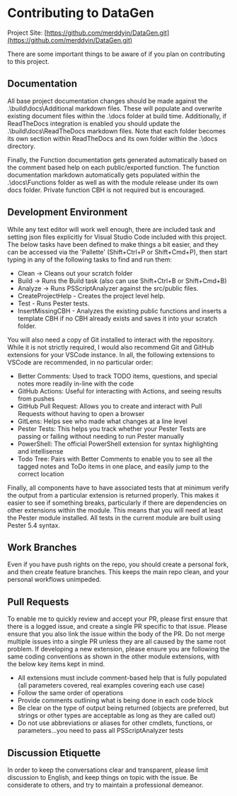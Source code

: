 # Contributing to DataGen

Project Site: [https://github.com/merddyin/DataGen.git](https://github.com/merddyin/DataGen.git)

There are some important things to be aware of if you plan on contributing to this project.

## Documentation

All base project documentation changes should be made against the .\build\docs\Additional markdown files. These will populate and overwrite existing document files within the .\docs folder at build time. Additionally, if ReadTheDocs integration is enabled you should update the .\build\docs\ReadTheDocs markdown files. Note that each folder becomes its own section within ReadTheDocs and its own folder within the .\docs directory.

Finally, the Function documentation gets generated automatically based on the comment based help on each public/exported function. The function documentation markdown automatically gets populated within the .\docs\Functions folder as well as with the module release under its own docs folder. Private function CBH is not required but is encouraged.

## Development Environment

While any text editor will work well enough, there are included task and setting json files explicitly for Visual Studio Code included with this project. The below tasks have been defined to make things a bit easier, and they can be accessed via the 'Pallette' (Shift+Ctrl+P or Shift+Cmd+P), then start typing in any of the following tasks to find and run them:

- Clean -> Cleans out your scratch folder
- Build -> Runs the Build task (also can use Shift+Ctrl+B or Shift+Cmd+B)
- Analyze -> Runs PSScriptAnalyzer against the src/public files.
- CreateProjectHelp - Creates the project level help.
- Test - Runs Pester tests.
- InsertMissingCBH - Analyzes the existing public functions and inserts a template CBH if no CBH already exists and saves it into your scratch folder.

You will also need a copy of Git installed to interact with the repository. While it is not strictly required, I would also recommend Git and GitHub extensions for your VSCode instance. In all, the following extensions to VSCode are recommended, in no particular order:

- Better Comments: Used to track TODO items, questions, and special notes more readily in-line with the code
- GitHub Actions: Useful for interacting with Actions, and seeing results from pushes
- GitHub Pull Request: Allows you to create and interact with Pull Requests without having to open a browser
- GitLens: Helps see who made what changes at a line level
- Pester Tests: This helps you track whether your Pester Tests are passing or failing without needing to run Pester manually
- PowerShell: The official PowerShell extension for syntax highlighting and intellisense
- Todo Tree: Pairs with Better Comments to enable you to see all the tagged notes and ToDo items in one place, and easily jump to the correct location

Finally, all components have to have associated tests that at minimum verify the output from a particular extension is returned properly. This makes it easier to see if something breaks, particularly if there are dependencies on other extensions within the module. This means that you will need at least the Pester module installed. All tests in the current module are built using Pester 5.4 syntax. 

## Work Branches

Even if you have push rights on the repo, you should create a personal fork, and then create feature branches. This keeps the main repo clean, and your personal workflows unimpeded.

## Pull Requests

To enable me to quickly review and accept your PR, please first ensure that there is a logged issue, and create a single PR specific to that issue. Please ensure that you also link the issue within the body of the PR. Do not merge multiple issues into a single PR unless they are all caused by the same root problem. If developing a new extension, please ensure you are following the same coding conventions as shown in the other module extensions, with the below key items kept in mind.

- All extensions must include comment-based help that is fully populated (all parameters covered, real examples covering each use case)
- Follow the same order of operations
- Provide comments outlining what is being done in each code block
- Be clear on the type of output being returned (objects are preferred, but strings or other types are acceptable as long as they are called out)
- Do not use abbreviations or aliases for other cmdlets, functions, or parameters...you need to pass all PSScriptAnalyzer tests

## Discussion Etiquette

In order to keep the conversations clear and transparent, please limit discussion to English, and keep things on topic with the issue. Be considerate to others, and try to maintain a professional demeanor. 